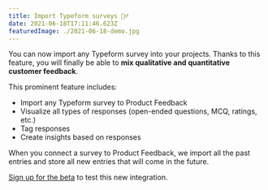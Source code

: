 ```yaml
---
title: Import Typeform surveys 🤸‍♂️
date: 2021-06-18T17:11:46.623Z
featuredImage: ./2021-06-18-demo.jpg
---
```


You can now import any Typeform survey into your projects. Thanks to this feature, you will finally be able to **mix qualitative and quantitative customer feedback**.

This prominent feature includes:

- Import any Typeform survey to Product Feedback
- Visualize all types of responses (open-ended questions, MCQ, ratings, etc.)
- Tag responses
- Create insights based on responses

When you connect a survey to Product Feedback, we import all the past entries and store all new entries that will come in the future.

[Sign up for the beta](https://app.productfeedback.com/signup) to test this new integration.

